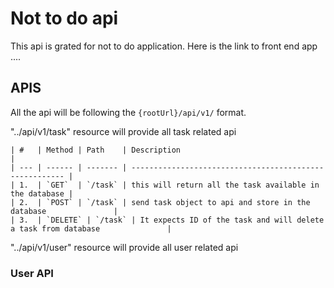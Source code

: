 # Not to do api

This api is grated for not to do application.
Here is the link to front end app ....

## APIS

All the api will be following the `{rootUrl}/api/v1/` format.

"../api/v1/task" resource will provide all task related api

    | #   | Method | Path    | Description                                             |
    | --- | ------ | ------- | ------------------------------------------------------- |
    | 1.  | `GET`  | `/task` | this will return all the task available in the database |
    | 2.  | `POST` | `/task` | send task object to api and store in the database               |
    | 3.  | `DELETE` | `/task` | It expects ID of the task and will delete a task from database               |

"../api/v1/user" resource will provide all user related api

### User API
